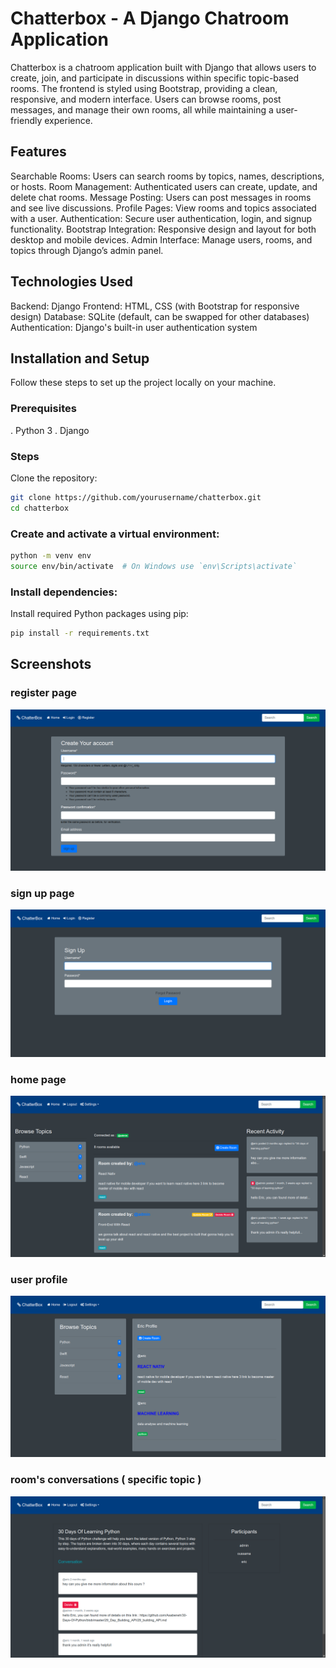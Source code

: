 # Chatterbox - A Django Chatroom Application
Chatterbox is a chatroom application built with Django that allows users to create, join, and participate in discussions within specific topic-based rooms. The frontend is styled using Bootstrap, providing a clean, responsive, and modern interface. Users can browse rooms, post messages, and manage their own rooms, all while maintaining a user-friendly experience.

## Features
Searchable Rooms: Users can search rooms by topics, names, descriptions, or hosts.
Room Management: Authenticated users can create, update, and delete chat rooms.
Message Posting: Users can post messages in rooms and see live discussions.
Profile Pages: View rooms and topics associated with a user.
Authentication: Secure user authentication, login, and signup functionality.
Bootstrap Integration: Responsive design and layout for both desktop and mobile devices.
Admin Interface: Manage users, rooms, and topics through Django’s admin panel.

## Technologies Used
Backend: Django
Frontend: HTML, CSS (with Bootstrap for responsive design)
Database: SQLite (default, can be swapped for other databases)
Authentication: Django's built-in user authentication system

## Installation and Setup
Follow these steps to set up the project locally on your machine.

### Prerequisites
. Python 3
. Django

### Steps
Clone the repository:
```bash
git clone https://github.com/yourusername/chatterbox.git
cd chatterbox
```
### Create and activate a virtual environment:

```bash
python -m venv env
source env/bin/activate  # On Windows use `env\Scripts\activate`
```
### Install dependencies:

Install required Python packages using pip:

```bash
pip install -r requirements.txt
```
## Screenshots
### register page
![HOME!](screenshots/chat_room-register.png)
### sign up page
![HOME!](screenshots/chat-room_signup.png)
### home page
![HOME!](screenshots/chat-room.png)
### user profile
![HOME!](screenshots/chat-room_profile-user.png)
### room's conversations ( specific topic )
![HOME!](screenshots/chat_room-conversation.png)

